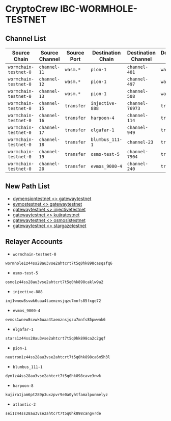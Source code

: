 # CryptoCrew IBC-WORMHOLE-TESTNET

## Channel List

| Source Chain       | Source Channel   | Source Port        | Destination Chain   | Destination Channel   | Destination Port    | CC Relayer  |
|--------------------|------------------|--------------------|---------------------|-----------------------|---------------------|-------------|
| `wormchain-testnet-0` | `channel-11`     | `wasm.*` | `pion-1`            | `channel-481`         | `wasm.*` |     ✅      |
| `wormchain-testnet-0` | `channel-12`     | `wasm.*` | `pion-1`            | `channel-497`         | `wasm.*` |     ✅      |
| `wormchain-testnet-0` | `channel-13`     | `wasm.*` | `pion-1`            | `channel-508`         | `wasm.*` |     ✅      |
| `wormchain-testnet-0` | `channel-15`     | `transfer`         | `injective-888`     | `channel-76973`       | `transfer`          |     ✅      |
| `wormchain-testnet-0` | `channel-16`     | `transfer`         | `harpoon-4`         | `channel-114`         | `transfer`          |     ✅      |
| `wormchain-testnet-0` | `channel-17`     | `transfer`         | `elgafar-1`         | `channel-949`         | `transfer`          |     ✅      |
| `wormchain-testnet-0` | `channel-18`     | `transfer`         | `blumbus_111-1`     | `channel-23`          | `transfer`          |     ✅      |
| `wormchain-testnet-0` | `channel-19`     | `transfer`         | `osmo-test-5`       | `channel-7904`        | `transfer`          |     ✅      |
| `wormchain-testnet-0` | `channel-20`     | `transfer`         | `evmos_9000-4`      | `channel-240`         | `transfer`          |     ✅      |

## New Path List

- [dymensiontestnet <> gatewaytestnet](./dymensiontestnet-gatewaytestnet.json)
- [evmostestnet <> gatewaytestnet](./evmostestnet-gatewaytestnet.json)
- [gatewaytestnet <> injectivetestnet](./gatewaytestnet-injectivetestnet.json)
- [gatewaytestnet <> kujiratestnet](./gatewaytestnet-kujiratestnet.json)
- [gatewaytestnet <> osmosistestnet](./gatewaytestnet-osmosistestnet.json)
- [gatewaytestnet <> stargazetestnet](./gatewaytestnet-stargazetestnet.json)

## Relayer Accounts
- `wormchain-testnet-0`
```
wormhole1z44ss28au3vse2ahtcrt7t5q0hk898casqsfq6
```
- `osmo-test-5`
```
osmo1z44ss28au3vse2ahtcrt7t5q0hk898caklw9a2
```
- `injective-888`
```
inj1wnew8svwk6uaa4taemznsjqzu7mnfs85fxge72
```
- `evmos_9000-4`
```
evmos1wnew8svwk6uaa4taemznsjqzu7mnfs85pwwnk6
```
- `elgafar-1`
```
stars1z44ss28au3vse2ahtcrt7t5q0hk898ca2c2gqf
```
- `pion-1`
```
neutron1z44ss28au3vse2ahtcrt7t5q0hk898ca6m5h3l
```
- `blumbus_111-1`
```
dym1z44ss28au3vse2ahtcrt7t5q0hk898cave3nwk
```
- `harpoon-8`
```
kujira1jam6pt289p3uxzpvr9e0a0yhtfamalpunmelyz
```
- `atlantic-2`
```
sei1z44ss28au3vse2ahtcrt7t5q0hk898cangvrde
```
